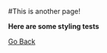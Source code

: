 #This is another page!

**Here are some styling tests**

[Go Back](https://nisharu3.github.io/cse15l-lab-reports/)

